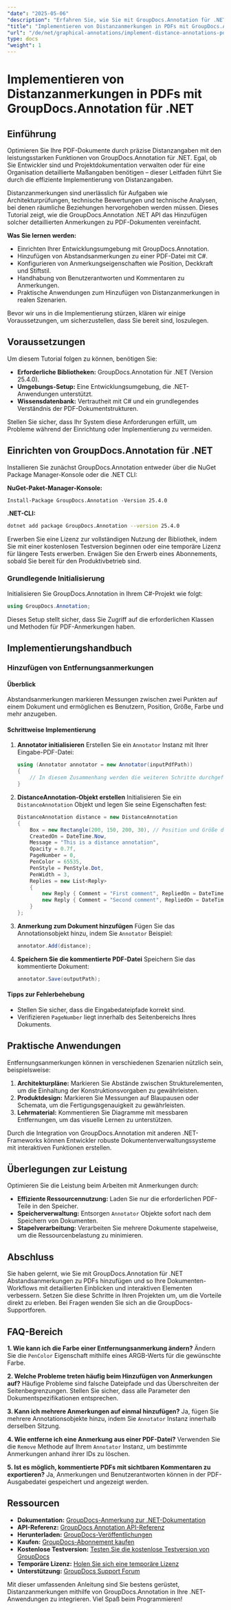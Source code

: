 ```yaml
---
"date": "2025-05-06"
"description": "Erfahren Sie, wie Sie mit GroupDocs.Annotation für .NET präzise Abstandsanmerkungen zu Ihren PDF-Dokumenten hinzufügen. Diese Anleitung behandelt Einrichtung, Konfiguration und praktische Anwendungen."
"title": "Implementieren von Distanzanmerkungen in PDFs mit GroupDocs.Annotation für .NET"
"url": "/de/net/graphical-annotations/implement-distance-annotations-pdfs-groupdocs-dotnet/"
type: docs
"weight": 1
---
```


# Implementieren von Distanzanmerkungen in PDFs mit GroupDocs.Annotation für .NET

## Einführung

Optimieren Sie Ihre PDF-Dokumente durch präzise Distanzangaben mit den leistungsstarken Funktionen von GroupDocs.Annotation für .NET. Egal, ob Sie Entwickler sind und Projektdokumentation verwalten oder für eine Organisation detaillierte Maßangaben benötigen – dieser Leitfaden führt Sie durch die effiziente Implementierung von Distanzangaben.

Distanzanmerkungen sind unerlässlich für Aufgaben wie Architekturprüfungen, technische Bewertungen und technische Analysen, bei denen räumliche Beziehungen hervorgehoben werden müssen. Dieses Tutorial zeigt, wie die GroupDocs.Annotation .NET API das Hinzufügen solcher detaillierten Anmerkungen zu PDF-Dokumenten vereinfacht.

**Was Sie lernen werden:**
- Einrichten Ihrer Entwicklungsumgebung mit GroupDocs.Annotation.
- Hinzufügen von Abstandsanmerkungen zu einer PDF-Datei mit C#.
- Konfigurieren von Anmerkungseigenschaften wie Position, Deckkraft und Stiftstil.
- Handhabung von Benutzerantworten und Kommentaren zu Anmerkungen.
- Praktische Anwendungen zum Hinzufügen von Distanzanmerkungen in realen Szenarien.

Bevor wir uns in die Implementierung stürzen, klären wir einige Voraussetzungen, um sicherzustellen, dass Sie bereit sind, loszulegen.

## Voraussetzungen

Um diesem Tutorial folgen zu können, benötigen Sie:
- **Erforderliche Bibliotheken:** GroupDocs.Annotation für .NET (Version 25.4.0).
- **Umgebungs-Setup:** Eine Entwicklungsumgebung, die .NET-Anwendungen unterstützt.
- **Wissensdatenbank:** Vertrautheit mit C# und ein grundlegendes Verständnis der PDF-Dokumentstrukturen.

Stellen Sie sicher, dass Ihr System diese Anforderungen erfüllt, um Probleme während der Einrichtung oder Implementierung zu vermeiden.

## Einrichten von GroupDocs.Annotation für .NET

Installieren Sie zunächst GroupDocs.Annotation entweder über die NuGet Package Manager-Konsole oder die .NET CLI:

**NuGet-Paket-Manager-Konsole:**
```shell
Install-Package GroupDocs.Annotation -Version 25.4.0
```

**.NET-CLI:**
```bash
dotnet add package GroupDocs.Annotation --version 25.4.0
```

Erwerben Sie eine Lizenz zur vollständigen Nutzung der Bibliothek, indem Sie mit einer kostenlosen Testversion beginnen oder eine temporäre Lizenz für längere Tests erwerben. Erwägen Sie den Erwerb eines Abonnements, sobald Sie bereit für den Produktivbetrieb sind.

### Grundlegende Initialisierung

Initialisieren Sie GroupDocs.Annotation in Ihrem C#-Projekt wie folgt:
```csharp
using GroupDocs.Annotation;
```

Dieses Setup stellt sicher, dass Sie Zugriff auf die erforderlichen Klassen und Methoden für PDF-Anmerkungen haben.

## Implementierungshandbuch

### Hinzufügen von Entfernungsanmerkungen

#### Überblick

Abstandsanmerkungen markieren Messungen zwischen zwei Punkten auf einem Dokument und ermöglichen es Benutzern, Position, Größe, Farbe und mehr anzugeben.

#### Schrittweise Implementierung
1. **Annotator initialisieren**
   Erstellen Sie ein `Annotator` Instanz mit Ihrer Eingabe-PDF-Datei:
   ```csharp
   using (Annotator annotator = new Annotator(inputPdfPath))
   {
       // In diesem Zusammenhang werden die weiteren Schritte durchgeführt.
   }
   ```
2. **DistanceAnnotation-Objekt erstellen**
   Initialisieren Sie ein `DistanceAnnotation` Objekt und legen Sie seine Eigenschaften fest:
   ```csharp
   DistanceAnnotation distance = new DistanceAnnotation
   {
       Box = new Rectangle(200, 150, 200, 30), // Position und Größe definieren.
       CreatedOn = DateTime.Now,
       Message = "This is a distance annotation",
       Opacity = 0.7f,
       PageNumber = 0,
       PenColor = 65535,
       PenStyle = PenStyle.Dot,
       PenWidth = 3,
       Replies = new List<Reply>
       {
           new Reply { Comment = "First comment", RepliedOn = DateTime.Now },
           new Reply { Comment = "Second comment", RepliedOn = DateTime.Now }
       }
   };
   ```
3. **Anmerkung zum Dokument hinzufügen**
   Fügen Sie das Annotationsobjekt hinzu, indem Sie `Annotator` Beispiel:
   ```csharp
   annotator.Add(distance);
   ```
4. **Speichern Sie die kommentierte PDF-Datei**
   Speichern Sie das kommentierte Dokument:
   ```csharp
   annotator.Save(outputPath);
   ```

#### Tipps zur Fehlerbehebung
- Stellen Sie sicher, dass die Eingabedateipfade korrekt sind.
- Verifizieren `PageNumber` liegt innerhalb des Seitenbereichs Ihres Dokuments.

## Praktische Anwendungen

Entfernungsanmerkungen können in verschiedenen Szenarien nützlich sein, beispielsweise:
1. **Architekturpläne:** Markieren Sie Abstände zwischen Strukturelementen, um die Einhaltung der Konstruktionsvorgaben zu gewährleisten.
2. **Produktdesign:** Markieren Sie Messungen auf Blaupausen oder Schemata, um die Fertigungsgenauigkeit zu gewährleisten.
3. **Lehrmaterial:** Kommentieren Sie Diagramme mit messbaren Entfernungen, um das visuelle Lernen zu unterstützen.

Durch die Integration von GroupDocs.Annotation mit anderen .NET-Frameworks können Entwickler robuste Dokumentenverwaltungssysteme mit interaktiven Funktionen erstellen.

## Überlegungen zur Leistung

Optimieren Sie die Leistung beim Arbeiten mit Anmerkungen durch:
- **Effiziente Ressourcennutzung:** Laden Sie nur die erforderlichen PDF-Teile in den Speicher.
- **Speicherverwaltung:** Entsorgen `Annotator` Objekte sofort nach dem Speichern von Dokumenten.
- **Stapelverarbeitung:** Verarbeiten Sie mehrere Dokumente stapelweise, um die Ressourcenbelastung zu minimieren.

## Abschluss

Sie haben gelernt, wie Sie mit GroupDocs.Annotation für .NET Abstandsanmerkungen zu PDFs hinzufügen und so Ihre Dokumenten-Workflows mit detaillierten Einblicken und interaktiven Elementen verbessern. Setzen Sie diese Schritte in Ihren Projekten um, um die Vorteile direkt zu erleben. Bei Fragen wenden Sie sich an die GroupDocs-Supportforen.

## FAQ-Bereich

**1. Wie kann ich die Farbe einer Entfernungsanmerkung ändern?**
   Ändern Sie die `PenColor` Eigenschaft mithilfe eines ARGB-Werts für die gewünschte Farbe.

**2. Welche Probleme treten häufig beim Hinzufügen von Anmerkungen auf?**
   Häufige Probleme sind falsche Dateipfade und das Überschreiten der Seitenbegrenzungen. Stellen Sie sicher, dass alle Parameter den Dokumentspezifikationen entsprechen.

**3. Kann ich mehrere Anmerkungen auf einmal hinzufügen?**
   Ja, fügen Sie mehrere Annotationsobjekte hinzu, indem Sie `Annotator` Instanz innerhalb derselben Sitzung.

**4. Wie entferne ich eine Anmerkung aus einer PDF-Datei?**
   Verwenden Sie die `Remove` Methode auf Ihrem `Annotator` Instanz, um bestimmte Anmerkungen anhand ihrer IDs zu löschen.

**5. Ist es möglich, kommentierte PDFs mit sichtbaren Kommentaren zu exportieren?**
   Ja, Anmerkungen und Benutzerantworten können in der PDF-Ausgabedatei gespeichert und angezeigt werden.

## Ressourcen
- **Dokumentation:** [GroupDocs-Anmerkung zur .NET-Dokumentation](https://docs.groupdocs.com/annotation/net/)
- **API-Referenz:** [GroupDocs Annotation API-Referenz](https://reference.groupdocs.com/annotation/net/)
- **Herunterladen:** [GroupDocs-Veröffentlichungen](https://releases.groupdocs.com/annotation/net/)
- **Kaufen:** [GroupDocs-Abonnement kaufen](https://purchase.groupdocs.com/buy)
- **Kostenlose Testversion:** [Testen Sie die kostenlose Testversion von GroupDocs](https://releases.groupdocs.com/annotation/net/)
- **Temporäre Lizenz:** [Holen Sie sich eine temporäre Lizenz](https://purchase.groupdocs.com/temporary-license/)
- **Unterstützung:** [GroupDocs Support Forum](https://forum.groupdocs.com/c/annotation/) 

Mit dieser umfassenden Anleitung sind Sie bestens gerüstet, Distanzanmerkungen mithilfe von GroupDocs.Annotation in Ihre .NET-Anwendungen zu integrieren. Viel Spaß beim Programmieren!